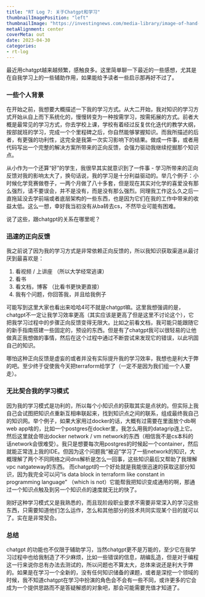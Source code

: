 ```yaml
---
title: "RT Log 7: 关于Chatgpt和学习"
thumbnailImagePosition: "left"
thumbnailImage: "https://investingnews.com/media-library/image-of-hand-holding-an-ai-face-looking-at-the-words-chatgpt-openai.jpg?id=32871272&width=1200&height=800&quality=85&coordinates=0%2C0%2C0%2C0"
metaAlignment: center
coverMeta: out
date: 2023-04-30
categories:
- rt-log
---
```

最近用chatgpt越来越频繁，感触良多。这里简单聊一下最近的一些感想，尤其是在自我学习上的一些辅助作用，如果能给予读者一些启示那再好不过了。

<!--more-->

### 一些个人背景

在开始之前，我想要大概描述一下我的学习方式。从大二开始，我对知识的学习方式开始从自上而下系统化的，慢慢转变为一种按需学习，按需拓展的方式。前者大概是最常见的学习方式，你去学校上课，学校有着经过反复优化迭代的教学大纲，按部就班的学习，完成一个个里程碑之后，你自然能够掌握知识。而我所描述的后者，有更强的功利性，这完全是我第一次实习影响下的结果。做成一件事，或者用代码写出一个完整的解决方案所带来的正向反馈，会强力驱动我继续挖掘那个知识点。

从小作为一个还算“好”的学生，我很早其实就意识到了一件事 - 学习所带来的正向反馈对我的影响太大了，换句话说，我的学习是十分利益驱动的。举几个例子：小时候化学竞赛做卷子，一两个月做了八十多套，但是现在其实对化学的喜爱没有那么强烈，请不要误会，并不是没有，而是没有那么强烈。同理我工作这么久之后一直拖延没去学前端或者底层架构的一些东西，也是因为它们在我的工作中带来的收益太低。这么一想，幸好我当初没有从ba转去cs，不然毕业可能有困难。

说了这些，跟chatgpt的关系在哪里呢？

### 迅速的正向反馈

我之前说了因为我的学习方式是非常依赖正向反馈的，所以我知识获取渠道从最讨厌到最喜欢是：

1. 看视频 / 上讲座 （所以大学经常逃课）
2. 看书
3. 看文档，博客 （比看书更快更直接）
4. 我有个问题，你回答我，并且给我例子

可能写到这里大家也看出来哈哈4可不就是chatgpt嘛。这里我想强调的是，chatgpt不一定让我学习效率更高（其实应该是更高了但是这里不讨论这个），它把我学习过程中的步骤正向反馈变得无限大。比如之前看文档，我可能只能跟随它的新手指南搭建一些固定的，预设的东西。但是有了chatgpt我可以很轻易的让他做真正我想做的事情，然后在这个过程中通过不断尝试来发现它的错误，以此巩固自己的知识。

哪怕这种正向反馈是虚妄的或者并没有实际提升我的学习效率，我想也是利大于弊的吧。至少终于促使我今天把terraform给学了（一定不是因为我们组一个人要走）。

### 无比契合我的学习模式

因为我的学习模式是功利的，所以每个小知识点的获取其实是点状的。但实际上我自己会试图把知识点重新互相串联起来，找到知识点之间的联系，组成最终我自己的知识网。举个例子，如果大家用过docker的话，大概有过需要在里面放个db啊web app啥的，比如一个postgres在docker里，我怎么用我的datagrip连上它。然后这里就会带出docker network / vm network的东西（相信我不是cs本科的话network会很难受）。我只是想要每次用postgres的时候起一个container，然后就能正常连上我的IDE。但因为这个问题我“被迫”学习了一些network的知识，大概理解了两个不同网络之间dns解析是怎么一回事，这些知识最后又帮助了我理解vpc natgateway的东西。 而chatgpt的一个好处就是我能很迅速的获取这部分知识，因为我完全可以问“is data block in terraform like constant in programming language” （which is not）它能帮我把知识变成通用的啊，那通过一个知识点触及到另一个知识点的速度就无比的快了。

刚好这种学习模式又是我熟悉的，而且现阶段职业要求不需要非常深入的学习这些东西，只需要知道他们怎么运作，怎么和其他部分的技术共同实现某个目的就可以了。实在是非常契合。

### 总结

chatgpt 的功能也不仅限于辅助学习，当然chatgpt更不是万能的，至少它在我学习过程中也给我制造了不少麻烦，比如一些错误的信息，胡编乱造，但是对于编程这一行来说你总有办法去测试的，所以问题也不算太大，总体来说还是利大于弊的。如果是在学习一个全新的，没有任何知识储备的课题，或者是深挖一个领域的时候，我不知道chatgpt在学习中扮演的角色会不会有一些不同，或许更多的它会成为一个提供思路而不是答疑解惑的对象吧，那会可能需要充值才知道了。